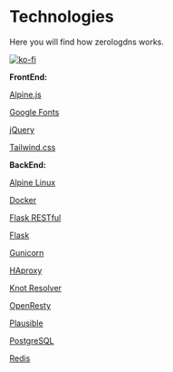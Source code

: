 # Technologies
Here you will find how zerologdns works.

[![ko-fi](https://ko-fi.com/img/githubbutton_sm.svg)](https://ko-fi.com/I3I5BWJ0K)


**FrontEnd:**

[Alpine.js](https://alpinejs.dev/)

[Google Fonts](https://fonts.google.com/)

[jQuery](https://jquery.com/)

[Tailwind.css](https://tailwindcss.com/)

**BackEnd:**

[Alpine Linux](https://github.com/alpinelinux)

[Docker](https://www.docker.com/)

[Flask RESTful](https://flask-restful.readthedocs.io/en/latest/)

[Flask](https://pypi.org/project/Flask/)

[Gunicorn](https://github.com/benoitc/gunicorn)

[HAproxy](https://github.com/haproxy/haproxy)

[Knot Resolver](https://www.knot-resolver.cz/)

[OpenResty](https://github.com/openresty/)

[Plausible](https://github.com/plausible/)

[PostgreSQL](https://github.com/postgres)

[Redis](https://github.com/redis)
